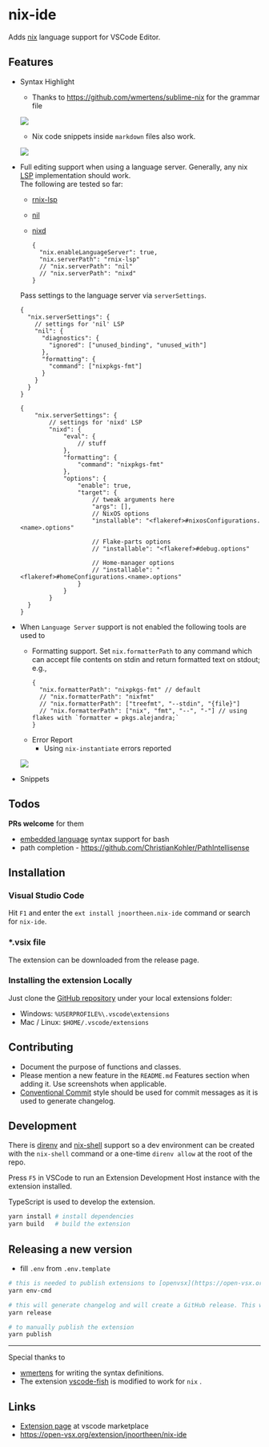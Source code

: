 # nix-ide

Adds [nix](https://nixos.org/) language support for VSCode Editor.

## Features

* Syntax Highlight

  + Thanks to https://github.com/wmertens/sublime-nix for the grammar file

  ![](./images/docs/nix-syntax-highlight.png)

  + Nix code snippets inside `markdown` files also work.

  ![](./images/docs/md-embed-nix.png)

* Full editing support when using a language server. Generally, any nix [LSP](https://microsoft.github.io/language-server-protocol/) implementation should work.  
The following are tested so far:

  - [rnix-lsp](https://github.com/nix-community/rnix-lsp)
  - [nil](https://github.com/oxalica/nil)
  - [nixd](https://github.com/nix-community/nixd)

    ```jsonc
    {
      "nix.enableLanguageServer": true,
      "nix.serverPath": "rnix-lsp"
      // "nix.serverPath": "nil"
      // "nix.serverPath": "nixd"
    }
    ```

  Pass settings to the language server via `serverSettings`.
    ```jsonc
    {
      "nix.serverSettings": {
        // settings for 'nil' LSP
        "nil": {
          "diagnostics": {
            "ignored": ["unused_binding", "unused_with"]
          },
          "formatting": {
            "command": ["nixpkgs-fmt"]
          }
        }
      }
    }
    ```

    ```jsonc
    {
        "nix.serverSettings": {
            // settings for 'nixd' LSP
            "nixd": {
                "eval": {
                    // stuff
                },
                "formatting": {
                    "command": "nixpkgs-fmt"
                },
                "options": {
                    "enable": true,
                    "target": {
                        // tweak arguments here
                        "args": [],
                        // NixOS options
                        "installable": "<flakeref>#nixosConfigurations.<name>.options"

                        // Flake-parts options
                        // "installable": "<flakeref>#debug.options"

                        // Home-manager options
                        // "installable": "<flakeref>#homeConfigurations.<name>.options"
                    }
                }
            }
      }
    }
    ```

* When `Language Server` support is not enabled the following tools are used to
  + Formatting support. Set `nix.formatterPath` to any command which can accept file contents on stdin and return formatted text on stdout; e.g.,
      ```jsonc
      {
        "nix.formatterPath": "nixpkgs-fmt" // default
        // "nix.formatterPath": "nixfmt"
        // "nix.formatterPath": ["treefmt", "--stdin", "{file}"]
        // "nix.formatterPath": ["nix", "fmt", "--", "-"] // using flakes with `formatter = pkgs.alejandra;`
      }
      ```
  + Error Report
    - Using `nix-instantiate` errors reported

  ![](./images/docs/linting.png)

* Snippets

## Todos

**PRs welcome** for them

* [embedded language](https://code.visualstudio.com/api/language-extensions/syntax-highlight-guide#embedded-languages) syntax support for bash
* path completion - https://github.com/ChristianKohler/PathIntellisense

## Installation

### Visual Studio Code

Hit `F1` and enter the `ext install jnoortheen.nix-ide` command or search for `nix-ide`.

### *.vsix file

The extension can be downloaded from the release page.

### Installing the extension Locally

Just clone the [GitHub repository](https://github.com/nix-community/vscode-nix-ide) under your local extensions folder:

* Windows: `%USERPROFILE%\.vscode\extensions`
* Mac / Linux: `$HOME/.vscode/extensions`

## Contributing

* Document the purpose of functions and classes.
* Please mention a new feature in the `README.md` Features section when adding it. Use screenshots when applicable.
* [Conventional Commit](https://www.conventionalcommits.org/en/v1.0.0/) style should be used for commit messages as it is used to generate changelog.

## Development

There is [direnv](https://direnv.net/) and [nix-shell](https://nixos.wiki/wiki/Development_environment_with_nix-shell) support so a dev environment can be created with the `nix-shell` command or a one-time `direnv allow` at the root of the repo.

Press `F5` in VSCode to run an Extension Development Host instance with the extension installed.

TypeScript is used to develop the extension.

```sh
yarn install # install dependencies
yarn build   # build the extension
```

## Releasing a new version

* fill `.env` from `.env.template`

```sh
# this is needed to publish extensions to [openvsx](https://open-vsx.org/) from local machine.
yarn env-cmd

# this will generate changelog and will create a GitHub release. This will also trigger jobs to publish the extension.
yarn release

# to manually publish the extension
yarn publish
```

---
Special thanks to
 * [wmertens](https://github.com/wmertens/sublime-nix/blob/master/nix.tmLanguage) for writing the syntax definitions.
 * The extension [vscode-fish](https://github.com/bmalehorn/vscode-fish/) is modified to work for `nix` .

## Links

* [Extension page](https://marketplace.visualstudio.com/items?itemName=jnoortheen.nix-ide) at vscode marketplace
* https://open-vsx.org/extension/jnoortheen/nix-ide
